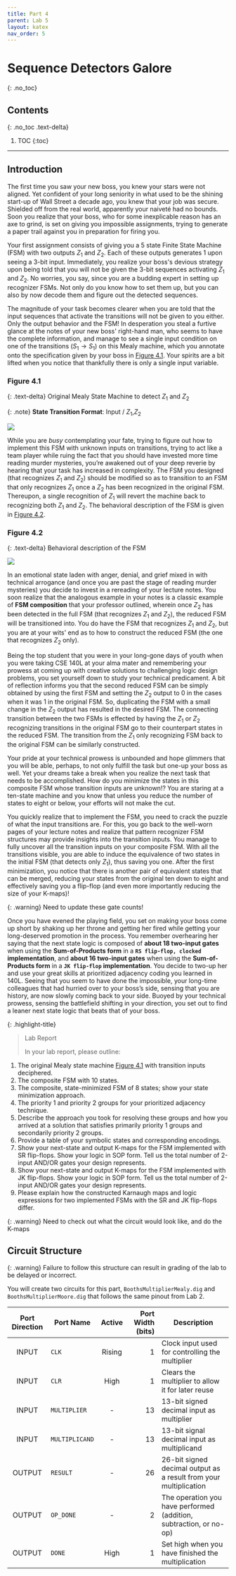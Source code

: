 ```yaml
---
title: Part 4
parent: Lab 5
layout: katex
nav_order: 5
---
```


# Sequence Detectors Galore
{: .no_toc}

## Contents
{: .no_toc .text-delta}

1. TOC
{:toc}

---

## Introduction

The first time you saw your new boss, you knew your stars were not aligned.
Yet confident of your long seniority in what used to be the shining start-up of Wall Street a decade ago, you knew that your job was secure.
Shielded off from the real world, apparently your naiveté had no bounds.
Soon you realize that your boss, who for some inexplicable reason has an axe to grind, is set on giving you impossible assignments, trying to generate a paper trail against you in preparation for firing you.

Your first assignment consists of giving you a 5 state Finite State Machine (FSM) with two outputs $Z_1$ and $Z_2$.
Each of these outputs generates 1 upon seeing a 3-bit input.
Immediately, you realize your boss's devious strategy upon being told that you will not be given the 3-bit sequences activating $Z_1$ and $Z_2$.
No worries, you say, since you are a budding expert in setting up recognizer FSMs.
Not only do you know how to set them up, but you can also by now decode them and figure out the detected sequences. 

The magnitude of your task becomes clearer when you are told that the input sequences that activate the transitions will not be given to you either.
Only the output behavior and the FSM!
In desperation you steal a furtive glance at the notes of your new boss' right-hand man, who seems to have the complete information, and manage to see a single input condition on one of the transitions ($S_1 \rightarrow S_1$) on this Mealy machine, which you annotate onto the specification given by your boss in [Figure 4.1](#figure-4.1).
Your spirits are a bit lifted when you notice that thankfully there is only a single input variable. 

### Figure 4.1

{: .text-delta}
Original Mealy State Machine to detect $Z_1$ and $Z_2$

{: .note}
**State Transition Format**: Input / $Z_1$,$Z_2$

![](https://lucid.app/publicSegments/view/f07ecdd3-ad51-467e-bb0c-7ffb2d5a4e4a/image.png)

While you are *busy* contemplating your fate, trying to figure out how to implement this FSM with unknown inputs on transitions, trying to act like a team player while ruing the fact that you should have invested more time reading murder mysteries, you’re awakened out of your deep reverie by hearing that your task has increased in complexity.
The FSM you designed (that recognizes $Z_1$ and $Z_2$) should be modified so as to transition to an FSM that only recognizes $Z_1$ once a $Z_2$ has been recognized in the original FSM.
Thereupon, a single recognition of $Z_1$ will revert the machine back to recognizing both $Z_1$ and $Z_2$.
The behavioral description of the FSM is given in [Figure 4.2](#figure-4.2). 

### Figure 4.2

{: .text-delta}
Behavioral description of the FSM

![](https://lucid.app/publicSegments/view/57136f40-6e69-4f2f-970c-a2aeae8696f9/image.png)

In an emotional state laden with anger, denial, and grief mixed in with technical arrogance (and once you are past the stage of reading murder mysteries) you decide to invest in a rereading of your lecture notes.
You soon realize that the analogous example in your notes is a classic example of **FSM composition** that your professor outlined, wherein once $Z_2$ has been detected in the full FSM (that recognizes $Z_1$ and $Z_2$), the reduced FSM will be transitioned into.
You do have the FSM that recognizes $Z_1$ and $Z_2$, but you are at your wits' end as to how to construct the reduced FSM (the one that recognizes $Z_2$ only).

Being the top student that you were in your long-gone days of youth when you were taking CSE 140L at your alma mater and remembering your prowess at coming up with creative solutions to challenging logic design problems, you set yourself down to study your technical predicament.
A bit of reflection informs you that the second reduced FSM can be simply obtained by using the first FSM and setting the $Z_2$ output to 0 in the cases when it was 1 in the original FSM.
So, duplicating the FSM with a small change in the $Z_2$ output has resulted in the desired FSM.
The connecting transition between the two FSMs is effected by having the $Z_1$ or $Z_2$ recognizing transitions in the original FSM go to their counterpart states in the reduced FSM.
The transition from the $Z_1$ only recognizing FSM back to the original FSM can be similarly constructed.

Your pride at your technical prowess is unbounded and hope glimmers that you will be able, perhaps, to not only fulfill the task but one-up your boss as well.
Yet your dreams take a break when you realize the next task that needs to be accomplished.
How do you minimize the states in this composite FSM whose transition inputs are unknown!? You are staring at a ten-state machine and you know that unless you reduce the number of states to eight or below, your efforts will not make the cut.

You quickly realize that to implement the FSM, you need to crack the puzzle of what the input transitions are.
For this, you go back to the well-worn pages of your lecture notes and realize that pattern recognizer FSM structures may provide insights into the transition inputs.
You manage to fully uncover all the transition inputs on your composite FSM.
With all the transitions visible, you are able to induce the equivalence of two states in the initial FSM (that detects only $Z_1$), thus saving you one.
After the first minimization, you notice that there is another pair of equivalent states that can be merged, reducing your states from the original ten down to eight and effectively saving you a flip-flop (and even more importantly reducing the size of your K-maps)! 

{: .warning}
Need to update these gate counts!

Once you have evened the playing field, you set on making your boss come up short by shaking up her throne and getting her fired while getting your long-deserved promotion in the process.
You remember overhearing her saying that the next state logic is composed of **about 18 two-input gates** when using the **Sum-of-Products form** in a **`RS flip-flop, clocked` implementation**, and **about 16 two-input gates** when using the **Sum-of-Products form** in a **`JK flip-flop` implementation**.
You decide to two-up her and use your great skills at prioritized adjacency coding you learned in 140L.
Seeing that you seem to have done the impossible, your long-time colleagues that had hurried over to your boss’s side, sensing that you are history, are now slowly coming back to your side.
Buoyed by your technical prowess, sensing the battlefield shifting in your direction, you set out to find a leaner next state logic that beats that of your boss.

{: .highlight-title}
> Lab Report
>
> In your lab report, please outline:
1. The original Mealy state machine [Figure 4.1](#figure-4.1) with transition inputs deciphered.
2. The composite FSM with 10 states. 
3. The composite, state-minimized FSM of 8 states; show your state minimization approach. 
4. The priority 1 and priority 2 groups for your prioritized adjacency technique.
5. Describe the approach you took for resolving these groups and how you arrived at a solution that satisfies primarily priority 1 groups and secondarily priority 2 groups.
6. Provide a table of your symbolic states and corresponding encodings.
7. Show your next-state and output K-maps for the FSM implemented with SR flip-flops. Show your logic in SOP form. Tell us the total number of 2-input AND/OR gates your design represents. 
8. Show your next-state and output K-maps for the FSM implemented with JK flip-flops. Show your logic in SOP form. Tell us the total number of 2-input AND/OR gates your design represents. 
9. Please explain how the constructed Karnaugh maps and logic expressions for two implemented FSMs with the SR and JK flip-flops differ.

{: .warning}
Need to check out what the circuit would look like, and do the K-maps

## Circuit Structure

{: .warning}
Failure to follow this structure can result in grading of the lab to be delayed or incorrect.

You will create two circuits for this part, `BoothsMultiplierMealy.dig` and `BoothsMultiplierMoore.dig` that follows the same pinout from Lab 2.

| Port Direction | Port Name       | Active | Port Width (bits) | Description                                                             |
|:--------------:|-----------------|:------:|------------------:|-------------------------------------------------------------------------|
|      INPUT     | `CLK`           | Rising |                 1 | Clock input used for controlling the multiplier                         |
|      INPUT     | `CLR`           |  High  |                 1 | Clears the multiplier to allow it for later reuse                       |
|      INPUT     | `MULTIPLIER`    |    -   |                13 | 13-bit signed decimal input as multiplier                               |
|      INPUT     | `MULTIPLICAND`  |    -   |                13 | 13-bit signal decimal input as multiplicand                             |
|     OUTPUT     | `RESULT`        |    -   |                26 | 26-bit signed decimal output as a result from your multiplication       |
|     OUTPUT     | `OP_DONE`       |    -   |                 2 | The operation you have performed (addition, subtraction, or no-op)      |
|     OUTPUT     | `DONE`          |  High  |                 1 | Set high when you have finished the multiplication                      |
